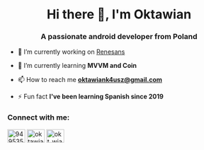 <h1 align="center">Hi there 👋, I'm Oktawian</h1>
<h3 align="center">A passionate android developer from Poland</h3>

- 🔭 I’m currently working on [Renesans](https://github.com/whycody/Renesans)

- 🌱 I’m currently learning **MVVM and Coin**

- 📫 How to reach me **oktawiank4usz@gmail.com**

- ⚡ Fun fact **I've been learning Spanish since 2019**

<p align="left">
<h3 align="left">Connect with me:</h3>
<a href="https://stackoverflow.com/users/9495357" target="blank"><img align="center" src="https://cdn.jsdelivr.net/npm/simple-icons@3.0.1/icons/stackoverflow.svg" alt="9495357" height="30" width="40" /></a>
<a href="https://fb.com/oktawian.kausz" target="blank"><img align="center" src="https://cdn.jsdelivr.net/npm/simple-icons@3.0.1/icons/facebook.svg" alt="oktawian.kausz" height="30" width="40" /></a>
<a href="https://instagram.com/okt_wian" target="blank"><img align="center" src="https://cdn.jsdelivr.net/npm/simple-icons@3.0.1/icons/instagram.svg" alt="okt_wian" height="30" width="40" /></a>
</p>
